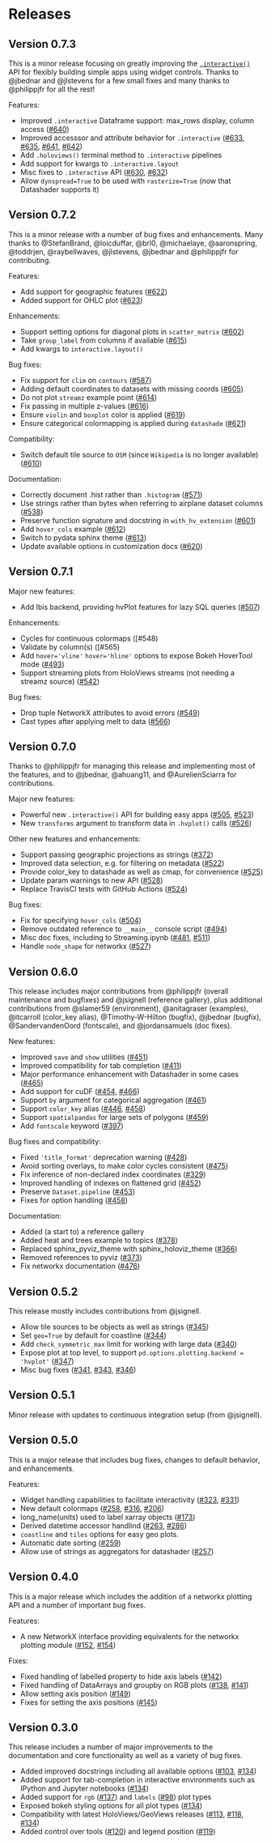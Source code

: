 # Releases

## Version 0.7.3

This is a minor release focusing on greatly improving the
[`.interactive()`](https://hvplot.holoviz.org/user_guide/Interactive.html)
API for flexibly building simple apps using widget controls. Thanks to
@jbednar and @jlstevens for a few small fixes and many thanks to
@philippjfr for all the rest!

Features:

- Improved `.interactive` Dataframe support: max_rows display, column
  access ([#640](https://github.com/holoviz/hvplot/pull/640))
- Improved accesssor and attribute behavior for `.interactive`
  ([#633](https://github.com/holoviz/hvplot/pull/633),
  [#635](https://github.com/holoviz/hvplot/pull/635),
  [#641](https://github.com/holoviz/hvplot/pull/641),
  [#642](https://github.com/holoviz/hvplot/pull/642))
- Add `.holoviews()` terminal method to `.interactive` pipelines
- Add support for kwargs to `.interactive.layout`
- Misc fixes to `.interactive` API
([#630](https://github.com/holoviz/hvplot/pull/630),
[#632](https://github.com/holoviz/hvplot/pull/632))
- Allow `dynspread=True` to be used with `rasterize=True` (now that
  Datashader supports it)

## Version 0.7.2

This is  a minor release with a number of bug fixes and enhancements.
Many thanks to @StefanBrand, @loicduffar, @brl0, @michaelaye,
@aaronspring, @toddrjen, @raybellwaves, @jlstevens, @jbednar and
@philippjfr for contributing.

Features:

- Add support for geographic features ([#622](https://github.com/holoviz/hvplot/pull/622))
- Added support for OHLC plot ([#623](https://github.com/holoviz/hvplot/pull/623))

Enhancements:

- Support setting options for diagonal plots in ``scatter_matrix`` ([#602](https://github.com/holoviz/hvplot/pull/602))
- Take ``group_label`` from columns if available ([#615](https://github.com/holoviz/hvplot/pull/615))
- Add kwargs to ``interactive.layout()``

Bug fixes:

- Fix support for ``clim`` on ``contours`` ([#587](https://github.com/holoviz/hvplot/pull/587))
- Adding default coordinates to datasets with missing coords ([#605](https://github.com/holoviz/hvplot/pull/605))
- Do not plot ``streamz`` example point ([#614](https://github.com/holoviz/hvplot/pull/614))
- Fix passing in multiple z-values ([#616](https://github.com/holoviz/hvplot/pull/616))
- Ensure ``violin`` and ``boxplot`` color is applied ([#619](https://github.com/holoviz/hvplot/pull/))
- Ensure categorical colormapping is applied during ``datashade`` ([#621](https://github.com/holoviz/hvplot/pull/621))

Compatibility:

- Switch default tile source to ``OSM`` (since ``Wikipedia`` is no longer available) ([#610](https://github.com/holoviz/hvplot/pull/610))

Documentation:

- Correctly document .hist rather than ``.histogram`` ([#571](https://github.com/holoviz/hvplot/pull/571))
- Use strings rather than bytes when referring to airplane dataset columns ([#538](https://github.com/holoviz/hvplot/issues/538))
- Preserve function signature and docstring in ``with_hv_extension`` ([#601](https://github.com/holoviz/hvplot/pull/601))
- Add ``hover_cols`` example ([#612](https://github.com/holoviz/hvplot/pull/612))
- Switch to pydata sphinx theme ([#613](https://github.com/holoviz/hvplot/pull/613))
- Update available options in customization docs ([#620](https://github.com/holoviz/hvplot/pull/620))

## Version 0.7.1

Major new features:

- Add Ibis backend, providing hvPlot features for lazy SQL queries ([#507](https://github.com/holoviz/hvplot/pull/507))

Enhancements:

- Cycles for continuous colormaps ([#548)
- Validate by column(s) ([#565)
- Add `hover='vline'` `hover='hline'` options to expose Bokeh HoverTool mode ([#493](https://github.com/holoviz/hvplot/pull/493))
- Support streaming plots from HoloViews streams (not needing a streamz source) ([#542](https://github.com/holoviz/hvplot/pull/542))

Bug fixes:

- Drop tuple NetworkX attributes to avoid errors ([#549](https://github.com/holoviz/hvplot/pull/549))
- Cast types after applying melt to data ([#566](https://github.com/holoviz/hvplot/pull/566))

## Version 0.7.0

Thanks to @philippjfr for managing this release and implementing most
of the features, and to @jbednar, @ahuang11, and @AurelienSciarra for
contributions.

Major new features:

- Powerful new `.interactive()` API for building easy apps ([#505](https://github.com/holoviz/hvplot/pull/505), [#523](https://github.com/holoviz/hvplot/pull/523))
- New `transforms` argument to transform data in `.hvplot()` calls ([#526](https://github.com/holoviz/hvplot/pull/526))

Other new features and enhancements:

- Support passing geographic projections as strings ([#372](https://github.com/holoviz/hvplot/pull/372))
- Improved data selection, e.g. for filtering on metadata ([#522](https://github.com/holoviz/hvplot/pull/522))
- Provide color_key to datashade as well as cmap, for convenience ([#525](https://github.com/holoviz/hvplot/pull/525))
- Update param warnings to new API ([#528](https://github.com/holoviz/hvplot/pull/528))
- Replace TravisCI tests with GitHub Actions ([#524](https://github.com/holoviz/hvplot/pull/524))

Bug fixes:

- Fix for specifying ``hover_cols`` ([#504](https://github.com/holoviz/hvplot/pull/504))
- Remove outdated reference to `__main__` console script ([#494](https://github.com/holoviz/hvplot/pull/494))
- Misc doc fixes, including to Streaming.ipynb ([#481](https://github.com/holoviz/hvplot/pull/481), [#511](https://github.com/holoviz/hvplot/pull/511))
- Handle ``node_shape`` for networkx ([#527](https://github.com/holoviz/hvplot/pull/527))

## Version 0.6.0

This release includes major contributions from @philippjfr (overall
maintenance and bugfixes) and @jsignell (reference gallery), plus
additional contributions from @slamer59 (environment), @anitagraser
(examples), @itcarroll (color_key alias), @Timothy-W-Hilton (bugfix),
@jbednar (bugfix), @SandervandenOord (fontscale), and @jordansamuels
(doc fixes).

New features:

- Improved ``save`` and ``show`` utilities ([#451](https://github.com/holoviz/hvplot/pull/451))
- Improved compatibility for tab completion ([#411](https://github.com/holoviz/hvplot/pull/411))
- Major performance enhancement with Datashader in some cases ([#465](https://github.com/holoviz/hvplot/pull/465))
- Add support for cuDF ([#454](https://github.com/holoviz/hvplot/pull/454), [#466](https://github.com/holoviz/hvplot/pull/466))
- Support `by` argument for categorical aggregation ([#461](https://github.com/holoviz/hvplot/pull/461))
- Support ``color_key`` alias ([#446](https://github.com/holoviz/hvplot/pull/446), [#458](https://github.com/holoviz/hvplot/pull/458))
- Support ``spatialpandas`` for large sets of polygons ([#459](https://github.com/holoviz/hvplot/pull/459))
- Add ``fontscale`` keyword ([#397](https://github.com/holoviz/hvplot/pull/397))

Bug fixes and compatibility:

- Fixed ``'title_format'`` deprecation warning ([#428](https://github.com/holoviz/hvplot/pull/428))
- Avoid sorting overlays, to make color cycles consistent ([#475](https://github.com/holoviz/hvplot/pull/475))
- Fix inference of non-declared index coordinates ([#329](https://github.com/holoviz/hvplot/pull/329))
- Improved handling of indexes on flattened grid ([#452](https://github.com/holoviz/hvplot/pull/452))
- Preserve ``Dataset.pipeline`` ([#453](https://github.com/holoviz/hvplot/pull/453))
- Fixes for option handling ([#458](https://github.com/holoviz/hvplot/pull/458))

Documentation:

- Added (a start to) a reference gallery
- Added heat and trees example to topics ([#378](https://github.com/holoviz/hvplot/pull/378))
- Replaced sphinx_pyviz_theme with sphinx_holoviz_theme ([#366](https://github.com/holoviz/hvplot/pull/366))
- Removed references to pyviz ([#373](https://github.com/holoviz/hvplot/pull/373))
- Fix networkx documentation ([#476](https://github.com/holoviz/hvplot/pull/476))

## Version 0.5.2

This release mostly includes contributions from @jsignell.

- Allow tile sources to be objects as well as strings ([#345](https://github.com/holoviz/hvplot/pull/345))
- Set ``geo=True`` by default for coastline ([#344](https://github.com/holoviz/hvplot/pull/344))
- Add ``check_symmetric_max`` limit for working with large data ([#340](https://github.com/holoviz/hvplot/pull/340))
- Expose plot at top level, to support `pd.options.plotting.backend = 'hvplot'` ([#347](https://github.com/holoviz/hvplot/pull/347))
- Misc bug fixes ([#341](https://github.com/holoviz/hvplot/pull/341), [#343](https://github.com/holoviz/hvplot/pull/343), [#346](https://github.com/holoviz/hvplot/pull/346))

## Version 0.5.1

Minor release with updates to continuous integration setup (from @jsignell).

## Version 0.5.0

This is a major release that includes bug fixes, changes to default behavior, and enhancements.

Features:
 - Widget handling capabilities to facilitate interactivity ([#323](https://github.com/holoviz/hvplot/pull/323), [#331](https://github.com/holoviz/hvplot/pull/331))
 - New default colormaps ([#258](https://github.com/holoviz/hvplot/pull/258), [#316](https://github.com/holoviz/hvplot/pull/316), [#206](https://github.com/holoviz/hvplot/pull/206)) 
 - long_name(units) used to label xarray objects ([#173](https://github.com/holoviz/hvplot/pull/173))
 - Derived datetime accessor handlind ([#263](https://github.com/holoviz/hvplot/pull/263), [#286](https://github.com/holoviz/hvplot/pull/286))
 - `coastline` and `tiles` options for easy geo plots.
 - Automatic date sorting ([#259](https://github.com/holoviz/hvplot/pull/259))
 - Allow use of strings as aggregators for datashader ([#257](https://github.com/holoviz/hvplot/pull/257))

## Version 0.4.0

This is a major release which includes the addition of a networkx
plotting API and a number of important bug fixes.

Features:

- A new NetworkX interface providing equivalents for the networkx plotting module ([#152](https://github.com/holoviz/hvplot/pull/152), [#154](https://github.com/holoviz/hvplot/pull/154))

Fixes:

- Fixed handling of labelled property to hide axis labels ([#142](https://github.com/holoviz/hvplot/pull/142))
- Fixed handling of DataArrays and groupby on RGB plots ([#138](https://github.com/holoviz/hvplot/pull/138), [#141](https://github.com/holoviz/hvplot/pull/141))
- Allow setting axis position ([#149](https://github.com/holoviz/hvplot/pull/149))
- Fixes for setting the axis positions ([#145](https://github.com/holoviz/hvplot/pull/145))

## Version 0.3.0

This release includes a number of major improvements to the documentation and core functionality as well as a variety of bug fixes.

- Added improved docstrings including all available options ([#103](https://github.com/pyviz/hvplot/pull/103), [#134](https://github.com/pyviz/hvplot/pull/134))
- Added support for tab-completion in interactive environments such as IPython and Jupyter notebooks ([#134](https://github.com/pyviz/hvplot/pull/134))
- Added support for ``rgb`` ([#137](https://github.com/pyviz/hvplot/pull/137)) and ``labels`` ([#98](https://github.com/pyviz/hvplot/pull/98)) plot types
- Exposed bokeh styling options for all plot types ([#134](https://github.com/pyviz/hvplot/pull/134))
- Compatibility with latest HoloViews/GeoViews releases ([#113](https://github.com/pyviz/hvplot/pull/113), [#118](https://github.com/pyviz/hvplot/pull/118), [#134](https://github.com/pyviz/hvplot/pull/134))
- Added control over tools ([#120](https://github.com/pyviz/hvplot/pull/120)) and legend position ([#119](https://github.com/pyviz/hvplot/pull/119))

